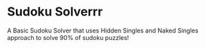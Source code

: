 # Sudoku Solverrr

A Basic Sudoku Solver that uses Hidden Singles and Naked Singles approach to solve 90% of sudoku puzzles!
